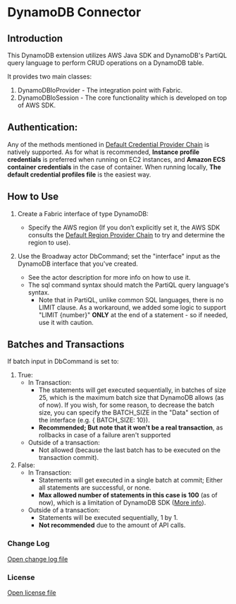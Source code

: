 
# DynamoDB Connector
          
## Introduction

This DynamoDB extension utilizes AWS Java SDK and DynamoDB's PartiQL query language to perform CRUD operations on a DynamoDB table.  

It provides two main classes:
1. DynamoDBIoProvider - The integration point with Fabric.
2. DynamoDBIoSession - The core functionality which is developed on top of AWS SDK.


## Authentication: 
Any of the methods mentioned in [Default Credential Provider Chain](https://docs.aws.amazon.com/sdk-for-java/v1/developer-guide/credentials.html#credentials-default) is natively supported. 
As for what is recommended, **Instance profile credentials** is preferred when running on EC2 instances, and **Amazon ECS container credentials** in the case of container. When running locally, **The default credential profiles file** is the easiest way.


## How to Use
1. Create a Fabric interface of type DynamoDB:
   - Specify the AWS region (If you don’t explicitly set it, the AWS SDK consults the [Default Region Provider Chain](https://docs.aws.amazon.com/sdk-for-java/latest/developer-guide/region-selection.html#automatically-determine-the-aws-region-from-the-environment) to try and determine the region to use).

2. Use the Broadway actor DbCommand; set the "interface" input as the DynamoDB interface that you've created.
    - See the actor description for more info on how to use it.
    - The sql command syntax should match the PartiQL query language's syntax.
      - Note that in PartiQL, unlike common SQL languages, there is no LIMIT clause. As a workaround, we added some logic to support "LIMIT {number}" **ONLY** at the end of a statement - so if needed, use it with caution.

## Batches and Transactions
If batch input in DbCommand is set to:
1. True:
   - In Transaction:
       - The statements will get executed sequentially, in batches of size 25, which is the maximum batch size that DynamoDB allows (as of now). If you wish, for some reason, to decrease the batch size, you can specify the BATCH_SIZE in the "Data" section of the interface (e.g. { BATCH_SIZE: 10}).
       - **Recommended; But note that it won't be a real transaction**, as rollbacks in case of a failure aren't supported
   - Outside of a transaction:
       - Not allowed (because the last batch has to be executed on the transaction commit).
2. False:
   - In Transaction:
       - Statements will get executed in a single batch at commit; Either all statements are successful, or none. 
       - **Max allowed number of statements in this case is 100** (as of now), which is a limitation of DynamoDB SDK ([More info](https://docs.aws.amazon.com/amazondynamodb/latest/developerguide/ql-reference.multiplestatements.transactions.html)). 
   - Outside of a transaction:
       - Statements will be executed sequentially, 1 by 1.
       - **Not recommended** due to the amount of API calls.


### Change Log
[Open change log file](/api/k2view/dynamodb-connector/0.0.1/file/CHANGELOG.md)

### License
[Open license file](/api/k2view/dynamodb-connector/0.0.1/file/LICENSE.txt)

